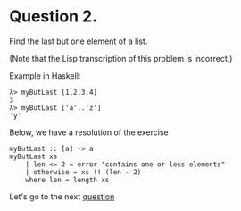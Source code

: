 # Question 2.
Find the last but one element of a list.

(Note that the Lisp transcription of this problem is incorrect.)

Example in Haskell:

```
λ> myButLast [1,2,3,4]
3
λ> myButLast ['a'..'z']
'y'
```

Below, we have a resolution of the exercise

```
myButLast :: [a] -> a
myButLast xs
    | len <= 2 = error "contains one or less elements"
    | otherwise = xs !! (len - 2)
    where len = length xs
```




Let's go to the next [question](question3.md)
